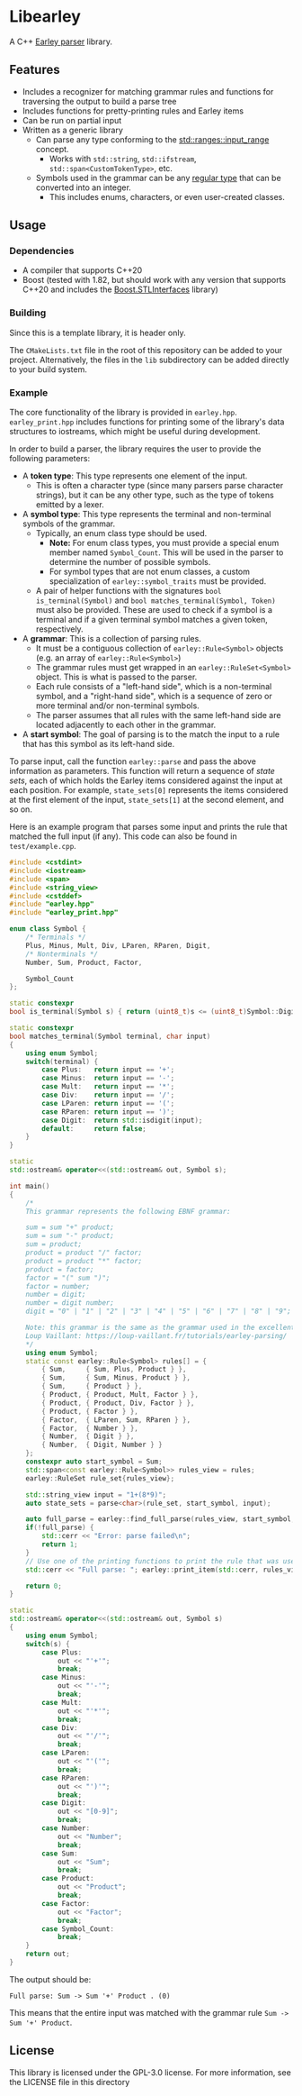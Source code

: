 # Libearley

A C++ [Earley parser](https://en.wikipedia.org/wiki/Earley_parser) library.

## Features

- Includes a recognizer for matching grammar rules and functions for traversing the output to build a parse tree
- Includes functions for pretty-printing rules and Earley items
- Can be run on partial input
- Written as a generic library
    - Can parse any type conforming to the [std::ranges::input_range](https://en.cppreference.com/w/cpp/ranges/input_range) concept.
        - Works with `std::string`, `std::ifstream`, `std::span<CustomTokenType>`, etc.
    - Symbols used in the grammar can be any [regular type](https://en.cppreference.com/w/cpp/concepts/regular) that can be converted into an integer.
        - This includes enums, characters, or even user-created classes.

## Usage

### Dependencies

- A compiler that supports C++20
- Boost (tested with 1.82, but should work with any version that supports C++20 and includes
  the [Boost.STLInterfaces](https://www.boost.org/doc/libs/1_84_0/doc/html/stl_interfaces.html) library)

### Building

Since this is a template library, it is header only.

The `CMakeLists.txt` file in the root of this repository can be added to your project. Alternatively,
the files in the `lib` subdirectory can be added directly to your build system.

### Example

The core functionality of the library is provided in `earley.hpp`. `earley_print.hpp` includes functions for
printing some of the library's data structures to iostreams, which might be useful during development.

In order to build a parser, the library requires the user to provide the following parameters:

- A **token type**: This type represents one element of the input.
    - This is often a character type (since many parsers parse character strings), but it can be any other
      type, such as the type of tokens emitted by a lexer.
- A **symbol type**: This type represents the terminal and non-terminal symbols of the grammar.
    - Typically, an enum class type should be used.
        - **Note:** For enum class types, you must provide a special enum member named `Symbol_Count`. This
          will be used in the parser to determine the number of possible symbols.
        - For symbol types that are not enum classes, a custom specialization of `earley::symbol_traits` must be
          provided.
    - A pair of helper functions with the signatures `bool is_terminal(Symbol)` and
      `bool matches_terminal(Symbol, Token)` must also be provided. These are used to check if a symbol is a terminal
      and if a given terminal symbol matches a given token, respectively.
- A **grammar**: This is a collection of parsing rules.
    - It must be a contiguous collection of `earley::Rule<Symbol>` objects (e.g. an array of `earley::Rule<Symbol>`)
    - The grammar rules must get wrapped in an `earley::RuleSet<Symbol>` object. This is what is passed to the parser.
    - Each rule consists of a "left-hand side", which is a non-terminal symbol, and a "right-hand side", which
      is a sequence of zero or more terminal and/or non-terminal symbols.
    - The parser assumes that all rules with the same left-hand side are located adjacently to each other in the grammar.
- A **start symbol**: The goal of parsing is to the match the input to a rule that has this symbol as its left-hand
  side.

To parse input, call the function `earley::parse` and pass the above information as parameters. This function
will return a sequence of *state sets*, each of which holds the Earley items considered against the
input at each position. For example, `state_sets[0]` represents the items considered at the
first element of the input, `state_sets[1]` at the second element, and so on.

Here is an example program that parses some input and prints the rule that matched the full input (if any).
This code can also be found in `test/example.cpp`.

```cpp
#include <cstdint>
#include <iostream>
#include <span>
#include <string_view>
#include <cstddef>
#include "earley.hpp"
#include "earley_print.hpp"

enum class Symbol {
    /* Terminals */
    Plus, Minus, Mult, Div, LParen, RParen, Digit,
    /* Nonterminals */
    Number, Sum, Product, Factor,

    Symbol_Count
};

static constexpr
bool is_terminal(Symbol s) { return (uint8_t)s <= (uint8_t)Symbol::Digit; }

static constexpr
bool matches_terminal(Symbol terminal, char input)
{
    using enum Symbol;
    switch(terminal) {
        case Plus:   return input == '+';
        case Minus:  return input == '-';
        case Mult:   return input == '*';
        case Div:    return input == '/';
        case LParen: return input == '(';
        case RParen: return input == ')';
        case Digit:  return std::isdigit(input);
        default:     return false;
    }
}

static
std::ostream& operator<<(std::ostream& out, Symbol s);

int main()
{
    /*
    This grammar represents the following EBNF grammar:

    sum = sum "+" product;
    sum = sum "-" product;
    sum = product;
    product = product "/" factor;
    product = product "*" factor;
    product = factor;
    factor = "(" sum ")";
    factor = number;
    number = digit;
    number = digit number;
    digit = "0" | "1" | "2" | "3" | "4" | "5" | "6" | "7" | "8" | "9";

    Note: this grammar is the same as the grammar used in the excellent article series by
    Loup Vaillant: https://loup-vaillant.fr/tutorials/earley-parsing/
    */
    using enum Symbol;
    static const earley::Rule<Symbol> rules[] = {
        { Sum,     { Sum, Plus, Product } },
        { Sum,     { Sum, Minus, Product } },
        { Sum,     { Product } },
        { Product, { Product, Mult, Factor } },
        { Product, { Product, Div, Factor } },
        { Product, { Factor } },
        { Factor,  { LParen, Sum, RParen } },
        { Factor,  { Number } },
        { Number,  { Digit } },
        { Number,  { Digit, Number } }
    };
    constexpr auto start_symbol = Sum;
    std::span<const earley::Rule<Symbol>> rules_view = rules;
    earley::RuleSet rule_set{rules_view};

    std::string_view input = "1+(8*9)";
    auto state_sets = parse<char>(rule_set, start_symbol, input);

    auto full_parse = earley::find_full_parse(rules_view, start_symbol, state_sets, input);
    if(!full_parse) {
        std::cerr << "Error: parse failed\n";
        return 1;
    }
    // Use one of the printing functions to print the rule that was used to completely parse the input
    std::cerr << "Full parse: "; earley::print_item(std::cerr, rules_view, *full_parse.item) << "\n";

    return 0;
}

static
std::ostream& operator<<(std::ostream& out, Symbol s)
{
    using enum Symbol;
    switch(s) {
        case Plus:
            out << "'+'";
            break;
        case Minus:
            out << "'-'";
            break;
        case Mult:
            out << "'*'";
            break;
        case Div:
            out << "'/'";
            break;
        case LParen:
            out << "'('";
            break;
        case RParen:
            out << "')'";
            break;
        case Digit:
            out << "[0-9]";
            break;
        case Number:
            out << "Number";
            break;
        case Sum:
            out << "Sum";
            break;
        case Product:
            out << "Product";
            break;
        case Factor:
            out << "Factor";
            break;
        case Symbol_Count:
            break;
    }
    return out;
}
```

The output should be:

```
Full parse: Sum -> Sum '+' Product . (0)
```

This means that the entire input was matched with the grammar rule `Sum -> Sum '+' Product`. 

## License

This library is licensed under the GPL-3.0 license. For more information,
see the LICENSE file in this directory
